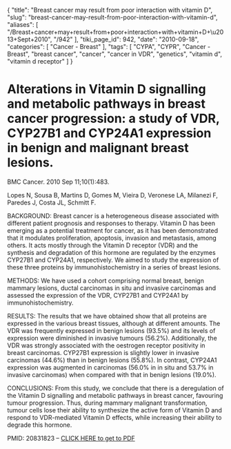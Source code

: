 {
    "title": "Breast cancer may result from poor interaction with vitamin D",
    "slug": "breast-cancer-may-result-from-poor-interaction-with-vitamin-d",
    "aliases": [
        "/Breast+cancer+may+result+from+poor+interaction+with+vitamin+D+\u2013+Sept+2010",
        "/942"
    ],
    "tiki_page_id": 942,
    "date": "2010-09-18",
    "categories": [
        "Cancer - Breast"
    ],
    "tags": [
        "CYPA",
        "CYPR",
        "Cancer - Breast",
        "breast cancer",
        "cancer",
        "cancer in VDR",
        "genetics",
        "vitamin d",
        "vitamin d receptor"
    ]
}


# Alterations in Vitamin D signalling and metabolic pathways in breast cancer progression: a study of VDR, CYP27B1 and CYP24A1 expression in benign and malignant breast lesions.

BMC Cancer. 2010 Sep 11;10(1):483.

Lopes N, Sousa B, Martins D, Gomes M, Vieira D, Veronese LA, Milanezi F, Paredes J, Costa JL, Schmitt F.

BACKGROUND: Breast cancer is a heterogeneous disease associated with different patient prognosis and responses to therapy. Vitamin D has been emerging as a potential treatment for cancer, as it has been demonstrated that it modulates proliferation, apoptosis, invasion and metastasis, among others. It acts mostly through the Vitamin D receptor (VDR) and the synthesis and degradation of this hormone are regulated by the enzymes CYP27B1 and CYP24A1, respectively. We aimed to study the expression of these three proteins by immunohistochemistry in a series of breast lesions.

METHODS: We have used a cohort comprising normal breast, benign mammary lesions, ductal carcinomas in situ and invasive carcinomas and assessed the expression of the VDR, CYP27B1 and CYP24A1 by immunohistochemistry.

RESULTS: The results that we have obtained show that all proteins are expressed in the various breast tissues, although at different amounts. The VDR was frequently expressed in benign lesions (93.5%) and its levels of expression were diminished in invasive tumours (56.2%). Additionally, the VDR was strongly associated with the oestrogen receptor positivity in breast carcinomas. CYP27B1 expression is slightly lower in invasive carcinomas (44.6%) than in benign lesions (55.8%). In contrast, CYP24A1 expression was augmented in carcinomas (56.0% in in situ and 53.7% in invasive carcinomas) when compared with that in benign lesions (19.0%).

CONCLUSIONS: From this study, we conclude that there is a deregulation of the Vitamin D signalling and metabolic pathways in breast cancer, favouring tumour progression. Thus, during mammary malignant transformation, tumour cells lose their ability to synthesize the active form of Vitamin D and respond to VDR-mediated Vitamin D effects, while increasing their ability to degrade this hormone.

PMID: 20831823 – [CLICK HERE to get to PDF](http://www.ncbi.nlm.nih.gov/sites/entrez?Db=PubMed&Cmd=ShowDetailView&TermToSearch=20831823&ordinalpos=1&itool=EntrezSystem2.PEntrez.Pubmed.Pubmed_ResultsPanel.Pubmed_RVDocSum)